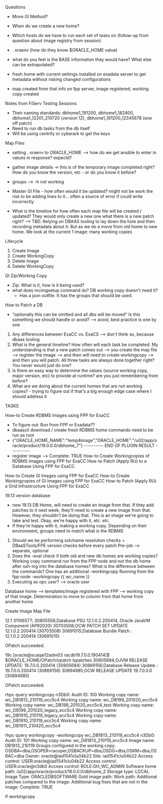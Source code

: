 
Questions
- Move GI Method? 
- When do we create a new home? 
- Which hosts do we have to run each set of tasks on (follow-up from question about image registry from session)
- . oraenv (how do they know $ORACLE_HOME value)
- what do you feel is the BASE information they would have? What else can be extrapolated? 


- fresh home with current settings installed on exadata server to get metadata without risking changed configurations
- map created from that info on fpp server, image registered, working copy created


Notes from FiServ Testing Sessions
- Their naming standards: dbhome1_191200, dbhome1_182400, dbhome1_12201_210720 (version 12), dbhome1_191200_12345678 (one off patch)
- Need to run db tasks from the db itself
- Will be using centrify or cyberark to get the keys

Map Files
 - setting . oraenv to ORACLE_HOME --> how do we get ansible to enter in values in response? expectd?
 - gather image details -> this is of the temporary image completed right? How do you know the version, etc - or do you know it before? 
 - groups --> -h not working 

 - Master GI File - how often would it be updated? might not be work the risk to be adding lines to it... often a source of error if could write incorrectly
 - What is the timeline for how often each map file will be created / updated? They would only create a new one what there is a new patch right? --> TBD. Relying on DBAAS tooling to lay down the hole and then recording metadata about it. But as we do a move from old home to new home. We look at the current 
 1 image: many working copies 

 Lifecycle
 1. Create Image
 2. Create WorkingCopy
 3. Delete Image
 4. Delete WorkingCopy

GI Zip/Working Copy
 - Zip: What is it, how is it being used?
 - what does mcimgsetup command do? DB working copy doesn't need it?
    - Has a json outfile. It has the groups that should be used. 
 
How to Patch a DB
 - "optionally this can be omitted and all dbs will be moved" Is this something we should handle or avoid? --> avoid, best practice is one by one 

1. Any differences between ExaCC vs. ExaCS --> don't think so, because dbaas tooling
2. What is the general timeline? How often will each task be completed. My understanding is that a new patch comes out --> you create the map file --> register the image --> and then will need to create workingcopy --> and then you will patch. All three tasks are always done together right? You never would just do one? 
3. Is there an easy way to determine the values (source working copy, major version, etc) to provide at runtime? are you just remembering from before?
4. What are we doing about the current homes that are not working copies? - trying to figure out if that's a big enough edge case where I should address it 

TASKS

How-to Create RDBMS Images using FPP for ExaCC
- To figure out: Run from FPP or Exadata??
- dbaascli download / create fresh RDBMS home commands need to be run as root
- {"ORACLE_HOME_NAME":"temp4image","ORACLE_HOME":"/u02/app/oracle/product/19.0.0.0/dbhome_7"}
    ---------- END OF PLUGIN RESULT ----------
- register image --> Complete: TRUE
How-to Create Workingcopies of RDBMS Images using FPP for ExaCC
How-to Patch (Apply RU) to a Database Using FPP for ExaCC 

How-to Create GI Images using FPP for ExaCC
How-to Create Workingcopies of GI Images using FPP for ExaCC
How-to Patch (Apply RU) a Grid Infrastructure Using FPP for ExaCC

19.13 version database
- new 19.13 DB Home, will need to create an image from that. If they add patches to it next week, they'll need to create a new image from that. However, they shouldn't be doing that. This is an image we're going to take and test. Okay, we're happy with it, etc. etc. 
- If they're happy with it, making a working copy. Depending on their environment, groups need to match what is the RDBMS 

1. Should we be performing ssh/name resolution checks + DBaaSTools/FPE version checks before every patch
    Pre-job --> separate, optional
2. Does the -eval check if both old and new db homes are working copies? Working copy command run from the FPP node and not the db home after ssh-ing into the database homes? What is the difference between the commands? One has an additional -workingcopy
    Running from the fpp node
    -workingcopy {{ wc_name }}
4. Executing as opc user? --> oracle user

Database home --> templates/image registered with FPP --> working copy of that image. Determination to move to column from that home from another home




Create Image Map File

12.1
31106577;
30805558;Database PSU 12.1.0.2.200414, Oracle JavaVM Component (APR2020)
30703508;OCW PATCH SET UPDATE 12.1.0.2.200414 (30703508)
30691015;Database Bundle Patch : 12.1.0.2.200414 (30691015)

OPatch succeeded.

19c
[oracle@scaqai12adm03 racdb19.7.0.0.190414]$ $ORACLE_HOME/OPatch/opatch lspatches
30805684;OJVM RELEASE UPDATE: 19.7.0.0.200414 (30805684)
30869156;Database Release Update : 19.7.0.0.200414 (30869156)
30894985;OCW RELEASE UPDATE 19.7.0.0.0 (30894985)

OPatch succeeded.

rhpc query workingcopy
n3Db0: Audit ID: 100
Working copy name: wc_DB1813_210119_ecc5c4
Working copy name: wc_DB199_201020_ecc5c4
Working copy name: wc_DB199_201020_ecc5c4_test
Working copy name: wc_DB199_201020_legacy_ecc5c4
Working copy name: wc_DB1910_210119_legacy_ecc5c4
Working copy name: wc_DB1910_210119_ecc5c4
Working copy name: wc_DB1911_210420_ecc5c4

rhpc query workingcopy -workingcopy wc_DB1813_210119_ecc5c4
n3Db0: Audit ID: 101
Working copy name: wc_DB1813_210119_ecc5c4
Image name: DB1813_210119
Groups configured in the working copy: OSDBA=dba,OSOPER=racoper,OSBACKUP=dba,OSDG=dba,OSKM=dba,OSRAC=dba
Owner: oracle@iad1541clu04b22
Site: iad1541clu04b22
Access control: USER:oracle@iad1541clu04b22
Access control: USER:oracle@n3db0
Access control: ROLE:GH_WC_ADMIN
Software home path: /u02/app/oracle/product/18.0.0.0/dbhome_2
Storage type: LOCAL
Image Type: ORACLEDBSOFTWARE
Gold image path:
Work path:
Additional patches compared to the image:
Additional bug fixes that are not in the image:
Complete: TRUE

If workingcopy 





